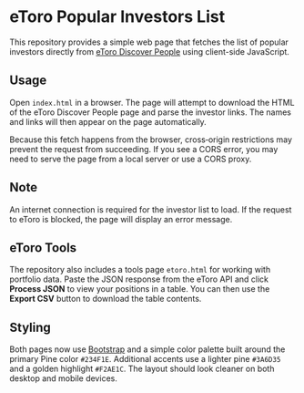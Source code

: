 # eToro Popular Investors List

This repository provides a simple web page that fetches the list of popular investors directly from [eToro Discover People](https://www.etoro.com/discover/people) using client-side JavaScript.

## Usage

Open `index.html` in a browser. The page will attempt to download the HTML of the eToro Discover People page and parse the investor links. The names and links will then appear on the page automatically.

Because this fetch happens from the browser, cross‑origin restrictions may prevent the request from succeeding. If you see a CORS error, you may need to serve the page from a local server or use a CORS proxy.

## Note

An internet connection is required for the investor list to load. If the request to eToro is blocked, the page will display an error message.

## eToro Tools

The repository also includes a tools page `etoro.html` for working with
portfolio data. Paste the JSON response from the eToro API and click
**Process JSON** to view your positions in a table. You can then use the
**Export CSV** button to download the table contents.

## Styling

Both pages now use [Bootstrap](https://getbootstrap.com/) and a simple color
palette built around the primary Pine color `#234F1E`. Additional accents use a
lighter pine `#3A6D35` and a golden highlight `#F2AE1C`. The layout should look
cleaner on both desktop and mobile devices.
